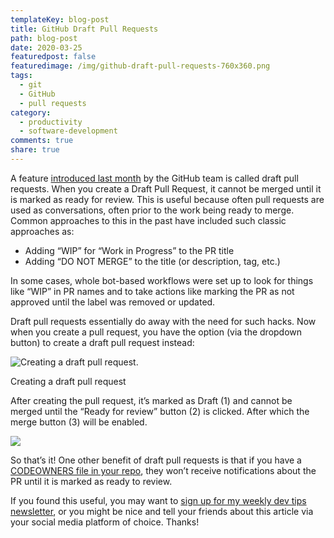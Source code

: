 ```yaml
---
templateKey: blog-post
title: GitHub Draft Pull Requests
path: blog-post
date: 2020-03-25
featuredpost: false
featuredimage: /img/github-draft-pull-requests-760x360.png
tags:
  - git
  - GitHub
  - pull requests
category:
  - productivity
  - software-development
comments: true
share: true
---
```

A feature [introduced last month](https://github.blog/2019-02-14-introducing-draft-pull-requests/) by the GitHub team is called draft pull requests. When you create a Draft Pull Request, it cannot be merged until it is marked as ready for review. This is useful because often pull requests are used as conversations, often prior to the work being ready to merge. Common approaches to this in the past have included such classic approaches as:

* Adding “WIP” for “Work in Progress” to the PR title
* Adding “DO NOT MERGE” to the title (or description, tag, etc.)

In some cases, whole bot-based workflows were set up to look for things like “WIP” in PR names and to take actions like marking the PR as not approved until the label was removed or updated.

Draft pull requests essentially do away with the need for such hacks. Now when you create a pull request, you have the option (via the dropdown button) to create a draft pull request instead:

![Creating a draft pull request.](https://ardalis.com/wp-content/uploads/2020/03/image.png)

Creating a draft pull request

After creating the pull request, it’s marked as Draft (1) and cannot be merged until the “Ready for review” button (2) is clicked. After which the merge button (3) will be enabled.

![](https://ardalis.com/wp-content/uploads/2020/03/image-1.png)

So that’s it! One other benefit of draft pull requests is that if you have a [CODEOWNERS file in your repo](https://github.blog/2017-07-06-introducing-code-owners/), they won’t receive notifications about the PR until it is marked as ready to review.

If you found this useful, you may want to [sign up for my weekly dev tips newsletter](https://ardalis.com/tips), or you might be nice and tell your friends about this article via your social media platform of choice. Thanks!